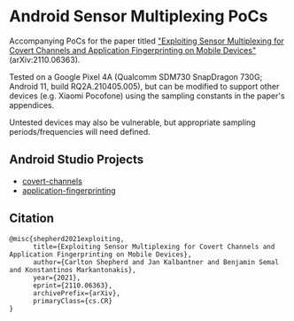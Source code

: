 # Android Sensor Multiplexing PoCs

Accompanying PoCs for the paper titled ["Exploiting Sensor Multiplexing for Covert Channels and Application Fingerprinting on Mobile Devices"](https://arxiv.org/abs/2110.06363) (arXiv:2110.06363).

Tested on a Google Pixel 4A (Qualcomm SDM730 SnapDragon 730G; Android 11, build RQ2A.210405.005), but can be modified to support other devices (e.g. Xiaomi Pocofone) using the sampling constants in the paper's appendices.

Untested devices may also be vulnerable, but appropriate sampling periods/frequencies will need defined.

## Android Studio Projects

- [covert-channels](https://github.com/cgshep/android-multiplexing-security-pocs/covert-channels) 
- [application-fingerprinting](https://github.com/cgshep/android-multiplexing-security-pocs/application-fingerprinting)

## Citation

```
@misc{shepherd2021exploiting,
      title={Exploiting Sensor Multiplexing for Covert Channels and Application Fingerprinting on Mobile Devices}, 
      author={Carlton Shepherd and Jan Kalbantner and Benjamin Semal and Konstantinos Markantonakis},
      year={2021},
      eprint={2110.06363},
      archivePrefix={arXiv},
      primaryClass={cs.CR}
}
```
